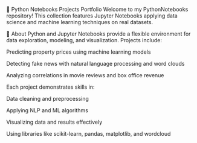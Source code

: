 🐍 Python Notebooks Projects Portfolio
Welcome to my PythonNotebooks repository!
This collection features Jupyter Notebooks applying data science and machine learning techniques on real datasets.

🧭 About
Python and Jupyter Notebooks provide a flexible environment for data exploration, modeling, and visualization. Projects include:

Predicting property prices using machine learning models

Detecting fake news with natural language processing and word clouds

Analyzing correlations in movie reviews and box office revenue

Each project demonstrates skills in:

Data cleaning and preprocessing

Applying NLP and ML algorithms

Visualizing data and results effectively

Using libraries like scikit-learn, pandas, matplotlib, and wordcloud

